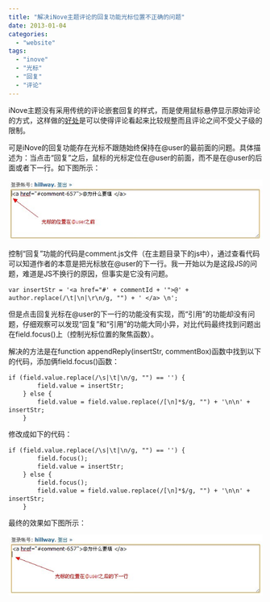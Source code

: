 ```yaml
---
title: "解决iNove主题评论的回复功能光标位置不正确的问题"
date: 2013-01-04
categories: 
  - "website"
tags: 
  - "inove"
  - "光标"
  - "回复"
  - "评论"
---
```


iNove主题没有采用传统的评论嵌套回复的样式，而是使用鼠标悬停显示原始评论的方式，这样做的[好处](http://www.jfsay.com/archives/628.html "弃用评论留言的嵌套回复功能")是可以使得评论看起来比较规整而且评论之间不受父子级的限制。

可是iNove的回复功能存在光标不跟随始终保持在@user的最前面的问题。具体描述为：当点击“回复”之后，鼠标的光标定位在@user的前面，而不是在@user的后面或者下一行。如下图所示：

![@user1](images/8345075715_76621dc06f_z.jpg)

控制“回复”功能的代码是comment.js文件（在主题目录下的js中），通过查看代码可以知道作者的本意是把光标放在@user的下一行。我一开始以为是这段JS的问题，难道是JS不换行的原因，但事实是它没有问题。

```
var insertStr = '<a href="#' + commentId + '">@' + author.replace(/\t|\n|\r\n/g, "") + ' </a> \n';
```

但是点击回复光标在@user的下一行的功能没有实现，而“引用”的功能却没有问题，仔细观察可以发现“回复”和“引用”的功能大同小异，对比代码最终找到问题出在field.focus()上（控制光标位置的聚焦函数）。

解决的方法是在function appendReply(insertStr, commentBox)函数中找到以下的代码，添加俩field.focus()函数：

```
if (field.value.replace(/\s|\t|\n/g, "") == '') {		
		field.value = insertStr;
	} else {		
		field.value = field.value.replace(/[\n]*$/g, "") + '\n\n' + insertStr;
	}
```

修改成如下的代码：

```
if (field.value.replace(/\s|\t|\n/g, "") == '') {
		field.focus();
		field.value = insertStr;
	} else {
		field.focus();
		field.value = field.value.replace(/[\n]*$/g, "") + '\n\n' + insertStr;
	}
```

最终的效果如下图所示：

![@user2](images/8346131508_75ac50d0ec_z.jpg)
